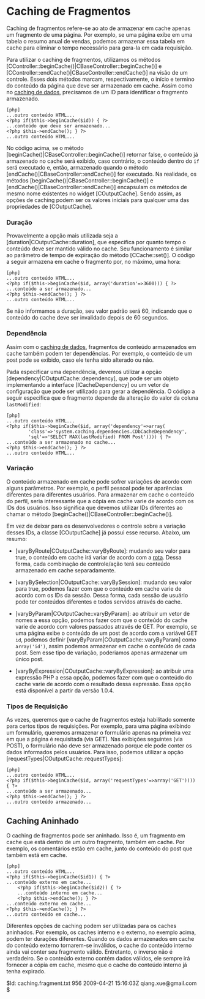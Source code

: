 Caching de Fragmentos
=====================

Caching de fragmentos refere-se ao ato de armazenar em cache apenas um 
fragmento de uma página. Por exemplo, se uma página exibe em uma tabela o 
resumo anual de vendas, podemos armazenar essa tabela em cache para eliminar 
o tempo necessário para gera-la em cada requisição.

Para utilizar o caching de fragmentos, utilizamos os métodos 
[CController::beginCache()|CBaseController::beginCache()] e
[CController::endCache()|CBaseController::endCache()] na visão de um controle. 
Esses dois métodos marcam, respectivamente, o início e termino do conteúdo da 
página que deve ser armazenado em cache. Assim como no [caching de dados](/doc/guide/caching.data), 
precisamos de um ID para identificar o fragmento armazenado.

~~~
[php]
...outro conteúdo HTML...
<?php if($this->beginCache($id)) { ?>
...conteúdo que deve ser armazenado...
<?php $this->endCache(); } ?>
...outro conteúdo HTML...
~~~

No código acima, se o método [beginCache()|CBaseController::beginCache()] retornar 
false, o conteúdo já armazenado no cache será exibido, caso contrário, o conteúdo 
dentro do `if` será executado e, então, armazenado quando o método 
[endCache()|CBaseController::endCache()] for executado. Na realidade, os métodos 
[beginCache()|CBaseController::beginCache()] e
[endCache()|CBaseController::endCache()] encapsulam os métodos de mesmo nome existentes 
no widget [COutputCache]. Sendo assim, as opções de caching podem ser os valores 
iniciais para qualquer uma das propriedades de [COutputCache].

### Duração

Provavelmente a opção mais utilizada seja a [duration|COutputCache::duration], que 
especifica por quanto tempo o conteúdo deve ser mantido válido no cache. Seu 
funcionamento é similar ao parâmetro de tempo de expiração do método [CCache::set()]. 
O código a seguir armazena em cache o fragmento por, no máximo, uma hora:

~~~
[php]
...outro conteúdo HTML...
<?php if($this->beginCache($id, array('duration'=>3600))) { ?>
...conteúdo a ser armazenado...
<?php $this->endCache(); } ?>
...outro conteúdo HTML...
~~~

Se não informamos a duração, seu valor padrão será 60, indicando que o conteúdo 
do cache deve ser invalidado depois de 60 segundos.

### Dependência

Assim com o [caching de dados](/doc/guide/caching.data), fragmentos de conteúdo 
armazenados em cache também podem ter dependências. Por exemplo, o conteúdo de um 
post pode se exibido, caso ele tenha sido alterado ou não.

Pada especificar uma dependência, devemos utilizar a opção [dependency|COutputCache::dependency], 
que pode ser um objeto implementando a interface [ICacheDependency] ou um 
vetor de configuração que pode ser utilizado para gerar a dependência. O código 
a seguir especifica que o fragmento depende da alteração do valor da coluna `lastModified`:

~~~
[php]
...outro conteúdo HTML...
<?php if($this->beginCache($id, array('dependency'=>array(
		'class'=>'system.caching.dependencies.CDbCacheDependency',
		'sql'=>'SELECT MAX(lastModified) FROM Post')))) { ?>
...conteúdo a ser armazenado no cache...
<?php $this->endCache(); } ?>
...outro conteúdo HTML...
~~~

### Variação

O conteúdo armazenado em cache pode sofrer variações de acordo com alguns parâmetros. 
Por exemplo, o perfil pessoal pode ter aparências diferentes para diferentes usuários. 
Para armazenar em cache o conteúdo do perfil, seria interessante que a cópia em cache 
varie de acordo com os IDs dos usuários. Isso significa que devemos utilizar IDs 
diferentes ao chamar o método [beginCache()|CBaseController::beginCache()].

Em vez de deixar para os desenvolvedores o controle sobre a variação desses IDs, 
a classe [COutputCache] já possui esse recurso. Abaixo, um resumo:

   - [varyByRoute|COutputCache::varyByRoute]: mudando seu valor para true, o 
conteúdo em cache irá variar de acordo com a [rota](/doc/guide/basics.controller#route). 
Dessa forma, cada combinação de controle/ação terá seu conteúdo armazenado em cache 
separadamente.

   - [varyBySelection|COutputCache::varyBySession]: mudando seu valor para true, 
podemos fazer com que o conteúdo em cache varie de acordo com os IDs da sessão. 
Dessa forma, cada sessão de usuário pode ter conteúdos diferentes e todos servidos 
através do cache.

   - [varyByParam|COutputCache::varyByParam]: ao atribuir um vetor de nomes 
a essa opção, podemos fazer com que o conteúdo do cache varie de acordo com 
valores passados através de GET. Por exemplo, se uma página exibe o conteúdo de um 
post de acordo com a variável GET `id`, podemos definir [varyByParam|COutputCache::varyByParam] 
como `array('id')`, assim podemos armazenar em cache o conteúdo de cada post. 
Sem esse tipo de variação, poderiamos apenas armazenar um único post.

   - [varyByExpression|COutputCache::varyByExpression]: ao atribuir uma expressão 
PHP a essa opção, podemos fazer com que o conteúdo do cache varie de acordo 
com o resultado dessa expressão. Essa opção está disponível a partir da versão 1.0.4.


### Tipos de Requisição

As vezes, queremos que o cache de fragmentos esteja habilitado somente para 
certos tipos de requisições. Por exemplo, para uma página exibindo um formulário, 
queremos armazenar o formulário apenas na primeira vez em que a página é requisitada 
(via GET). Nas exibições seguintes (via POST), o formulário não deve ser armazenado 
porque ele pode conter os dados informados pelos usuários. Para isso, podemos 
utilizar a opção [requestTypes|COutputCache::requestTypes]:

~~~
[php]
...outro conteúdo HTML...
<?php if($this->beginCache($id, array('requestTypes'=>array('GET')))) { ?>
...conteúdo a ser armazenado...
<?php $this->endCache(); } ?>
...outro conteúdo armazenado...
~~~

Caching Aninhado
----------------

O caching de fragmentos pode ser aninhado. Isso é, um fragmento em cache 
que está dentro de um outro fragmento, também em cache. Por exemplo, os 
comentários estão em cache, junto do conteúdo do post que também está em cache.

~~~
[php]
...outro conteúdo HTML...
<?php if($this->beginCache($id1)) { ?>
...conteúdo externo em cache...
	<?php if($this->beginCache($id2)) { ?>
	...conteúdo interno em cache...
	<?php $this->endCache(); } ?>
...conteúdo externo em cache...
<?php $this->endCache(); } ?>
...outro conteúdo em cache...
~~~

Diferentes opções de caching podem ser utilizadas para os caches aninhados. 
Por exemplo, os caches interno e o externo, no exemplo acima, podem ter durações 
diferentes. Quando os dados armazenados em cache do conteúdo externo tornarem-se
inválidos, o cache do conteúdo interno ainda vai conter seu fragmento válido. Entretanto, o 
inverso não é verdadeiro. Se o conteúdo externo contém dados válidos, ele sempre 
irá fornecer a cópia em cache, mesmo que o cache do conteúdo interno já tenha 
expirado.

<div class="revision">$Id: caching.fragment.txt 956 2009-04-21 15:16:03Z qiang.xue@gmail.com $</div>
